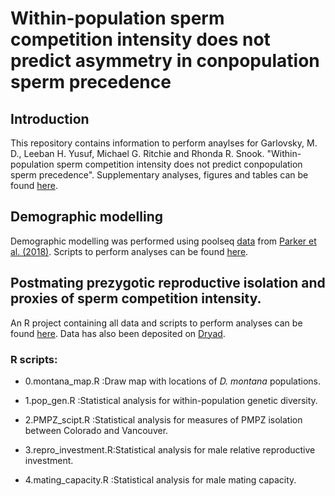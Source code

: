 # Within-population sperm competition intensity does not predict asymmetry in conpopulation sperm precedence

## Introduction  
This repository contains information to perform anaylses for Garlovsky, M. D., Leeban H. Yusuf, Michael G. Ritchie and Rhonda R. Snook. "Within-population sperm competition intensity does not predict conpopulation sperm precedence". Supplementary analyses, figures and tables can be found [here](https://github.com/MartinGarlovsky/conpopulation-sperm-precedence/blob/master/CpSP_supplementary_material.pdf).

## Demographic modelling
Demographic modelling was performed using poolseq [data](https://www.ncbi.nlm.nih.gov/bioproject/PRJNA312336) from [Parker et al. (2018)](https://doi.org/10.1093/gbe/evy147). Scripts to perform analyses can be found [here](https://github.com/LeebanY/D.montana_PoolSeq_DemoHistory).

## Postmating prezygotic reproductive isolation and proxies of sperm competition intensity.
An R project containing all data and scripts to perform analyses can be found [here](https://github.com/MartinGarlovsky/conpopulation-sperm-precedence/blob/master/Garlovsky_et.al.2020.zip). Data has also been deposited on [Dryad](link).

### R scripts:
* 0.montana_map.R     :Draw map with locations of *D. montana* populations. 

* 1.pop_gen.R         :Statistical analysis for within-population genetic diversity. 

* 2.PMPZ_scipt.R      :Statistical analysis for measures of PMPZ isolation between Colorado and Vancouver. 

* 3.repro_investment.R:Statistical analysis for male relative reproductive investment. 

* 4.mating_capacity.R :Statistical analysis for male mating capacity. 
